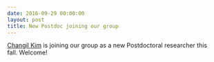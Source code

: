 ```yaml
---
date: 2016-09-29 00:00:00
layout: post
title: New Postdoc joining our group
---
```


[Changil Kim](https://graphics.ethz.ch/~kimc/) is joining our group as a new Postdoctoral researcher this fall. Welcome!